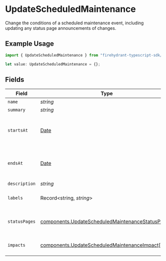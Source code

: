 # UpdateScheduledMaintenance

Change the conditions of a scheduled maintenance event, including updating any status page announcements of changes.

## Example Usage

```typescript
import { UpdateScheduledMaintenance } from "firehydrant-typescript-sdk/models/components";

let value: UpdateScheduledMaintenance = {};
```

## Fields

| Field                                                                                                                | Type                                                                                                                 | Required                                                                                                             | Description                                                                                                          |
| -------------------------------------------------------------------------------------------------------------------- | -------------------------------------------------------------------------------------------------------------------- | -------------------------------------------------------------------------------------------------------------------- | -------------------------------------------------------------------------------------------------------------------- |
| `name`                                                                                                               | *string*                                                                                                             | :heavy_minus_sign:                                                                                                   | N/A                                                                                                                  |
| `summary`                                                                                                            | *string*                                                                                                             | :heavy_minus_sign:                                                                                                   | N/A                                                                                                                  |
| `startsAt`                                                                                                           | [Date](https://developer.mozilla.org/en-US/docs/Web/JavaScript/Reference/Global_Objects/Date)                        | :heavy_minus_sign:                                                                                                   | ISO8601 timestamp for the start time of the scheduled maintenance                                                    |
| `endsAt`                                                                                                             | [Date](https://developer.mozilla.org/en-US/docs/Web/JavaScript/Reference/Global_Objects/Date)                        | :heavy_minus_sign:                                                                                                   | ISO8601 timestamp for the end time of the scheduled maintenance                                                      |
| `description`                                                                                                        | *string*                                                                                                             | :heavy_minus_sign:                                                                                                   | N/A                                                                                                                  |
| `labels`                                                                                                             | Record<string, *string*>                                                                                             | :heavy_minus_sign:                                                                                                   | A json object of label keys and values                                                                               |
| `statusPages`                                                                                                        | [components.UpdateScheduledMaintenanceStatusPage](../../models/components/updatescheduledmaintenancestatuspage.md)[] | :heavy_minus_sign:                                                                                                   | An array of status pages to display this maintenance on                                                              |
| `impacts`                                                                                                            | [components.UpdateScheduledMaintenanceImpact](../../models/components/updatescheduledmaintenanceimpact.md)[]         | :heavy_minus_sign:                                                                                                   | An array of impact/condition combinations                                                                            |